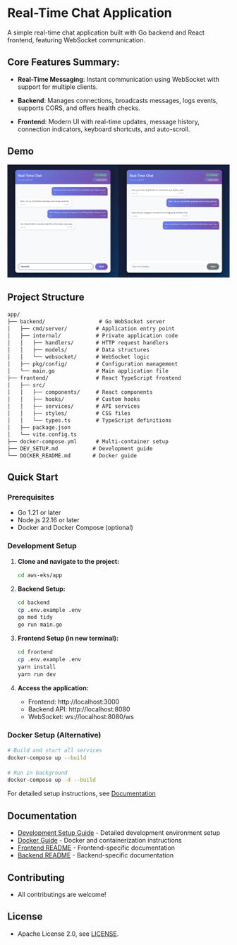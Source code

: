 # Real-Time Chat Application

A simple real-time chat application built with Go backend and React frontend, featuring WebSocket communication.

## Core Features Summary:

- **Real-Time Messaging**: Instant communication using WebSocket with support for multiple clients.

- **Backend**: Manages connections, broadcasts messages, logs events, supports CORS, and offers health checks.

- **Frontend**: Modern UI with real-time updates, message history, connection indicators, keyboard shortcuts, and auto-scroll.

## Demo

![img](./docs/images/cover.png)


## Project Structure
```
app/
├── backend/                 # Go WebSocket server
│   ├── cmd/server/         # Application entry point
│   ├── internal/           # Private application code
│   │   ├── handlers/       # HTTP request handlers
│   │   ├── models/         # Data structures
│   │   └── websocket/      # WebSocket logic
│   ├── pkg/config/         # Configuration management
│   └── main.go             # Main application file
├── frontend/               # React TypeScript frontend
│   ├── src/
│   │   ├── components/     # React components
│   │   ├── hooks/          # Custom hooks
│   │   ├── services/       # API services
│   │   ├── styles/         # CSS files
│   │   └── types.ts        # TypeScript definitions
│   ├── package.json
│   └── vite.config.ts
├── docker-compose.yml      # Multi-container setup
├── DEV_SETUP.md           # Development guide
└── DOCKER_README.md       # Docker guide
```


## Quick Start

### Prerequisites
- Go 1.21 or later
- Node.js 22.16 or later
- Docker and Docker Compose (optional)

### Development Setup

1. **Clone and navigate to the project:**
   ```bash
   cd aws-eks/app
   ```

2. **Backend Setup:**
   ```bash
   cd backend
   cp .env.example .env
   go mod tidy
   go run main.go
   ```

3. **Frontend Setup (in new terminal):**
   ```bash
   cd frontend  
   cp .env.example .env
   yarn install
   yarn run dev
   ```

4. **Access the application:**
   - Frontend: http://localhost:3000
   - Backend API: http://localhost:8080
   - WebSocket: ws://localhost:8080/ws

### Docker Setup (Alternative)

```bash
# Build and start all services
docker-compose up --build

# Run in background
docker-compose up -d --build
```

For detailed setup instructions, see [Documentation](#documentation)


## Documentation

- [Development Setup Guide](./docs/DEV_SETUP.md) - Detailed development environment setup
- [Docker Guide](./docs/DOCKER_README.md) - Docker and containerization instructions
- [Frontend README](frontend/README.md) - Frontend-specific documentation
- [Backend README](backend/README.md) - Backend-specific documentation

## Contributing

- All contributings are welcome!

## License

- Apache License 2.0, see [LICENSE](./LICENSE).